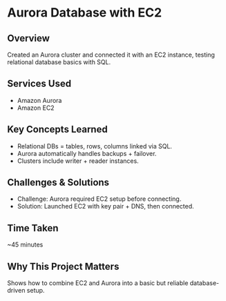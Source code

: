 # Aurora Database with EC2

## Overview
Created an Aurora cluster and connected it with an EC2 instance, testing relational database basics with SQL.

## Services Used
- Amazon Aurora  
- Amazon EC2  

## Key Concepts Learned
- Relational DBs = tables, rows, columns linked via SQL.  
- Aurora automatically handles backups + failover.  
- Clusters include writer + reader instances.  

## Challenges & Solutions
- Challenge: Aurora required EC2 setup before connecting.  
- Solution: Launched EC2 with key pair + DNS, then connected.  

## Time Taken
~45 minutes  

## Why This Project Matters
Shows how to combine EC2 and Aurora into a basic but reliable database-driven setup.
